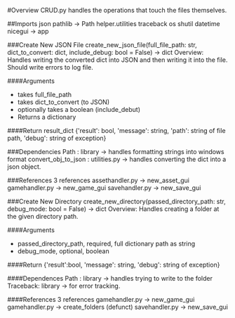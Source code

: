 #Overview 
CRUD.py handles the operations that touch the files themselves.

##Imports
json
pathlib -> Path
helper.utilities
traceback
os
shutil
datetime
nicegui -> app

###Create New JSON File
create_new_json_file(full_file_path: str, dict_to_convert: dict, include_debug: bool = False) -> dict
Overview: Handles writing the converted dict into JSON and then writing it into the file. Should write errors to log file.

####Arguments
 - takes full_file_path
 - takes dict_to_convert (to JSON)
 - optionally takes a boolean (include_debut)
 - Returns a dictionary

####Return 
result_dict {'result': bool, 'message': string, 'path': string of file path, 'debug': string of exception}

###Dependencies
Path : library -> handles formatting strings into windows format
convert_obj_to_json : utilities.py -> handles converting the dict into a json object.

###References
3 references
assethandler.py -> new_asset_gui
gamehandler.py -> new_game_gui
savehandler.py -> new_save_gui

###Create New Directory
create_new_directory(passed_directory_path: str, debug_mode: bool = False) -> dict
Overview: Handles creating a folder at the given directory path.

####Arguments
- passed_directory_path, required, full dictionary path as string
- debug_mode, optional, boolean

####Return
{'result':bool, 'message': string, 'debug': string of exception}

####Dependences
Path : library -> handles trying to write to the folder
Traceback: library -> for error tracking.

####References
3 references
gamehandler.py -> new_game_gui
gamehandler.py -> create_folders (defunct)
savehandler.py -> new_save_gui


